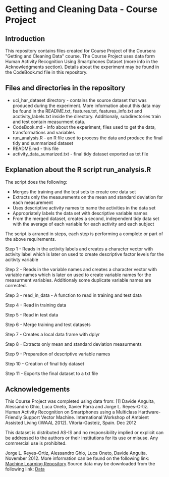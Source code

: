 # Getting and Cleaning Data - Course Project

## Introduction
This repository contains files created for Course Project of the Coursera "Getting and Cleaning Data" course.
The Course Project uses data form Human Activity Recognition Using Smartphones Dataset (more info in the Acknowledgments section). 
Details about the experiment may be found in the CodeBook.md file in this repository.

## Files and directories in the repository
* uci_har_dataset directory - contains the source dataset that was produced during the experiment.  More information about this data may be found in the README.txt, features.txt, features_info.txt and acctivity_labels.txt inside the directory. Additionaly, subdirectories train and test contain measurment data.
* CodeBook.md - info about the experiment, files used to get the data, transformations and variables
* run_analysis.R - an R file used to process the data and produce the final tidy and summarized dataset
* README.md - this file
* activity_data_sumarized.txt - final tidy dataset exported as txt file

## Explanation about the R script run_analysis.R

The script does the following:

* Merges the training and the test sets to create one data set
* Extracts only the measurements on the mean and standard deviation for each measurement 
* Uses descriptive activity names to name the activities in the data set
* Appropriately labels the data set with descriptive variable names 
* From the merged dataset, creates a second, independent tidy data set with the average of each variable for each activity and each subject

The script is arraned in steps, each step is performing a complete or part of the above requirements.

Step 1 - 
Reads in the activity labels and creates a character vector with activity label which is later on used to create descriptive factor levels for the acitivty variable

Step 2 -
Reads in the variable names and creates a character vector with variable names which is later on used to create variable names for the measurment variables. Additionaly some duplicate variable names are corrected.

Step 3 -
read_in_data - A function to read in training and test data

Step 4 -
Read in training data

Step 5 -
Read in test data

Step 6 -
Merge training and test datasets

Step 7 -
Creates a local data frame with dplyr

Step 8 -
Extracts only mean and standard deviation measurments

Step 9 -
Preparation of descriptive variable names

Step 10 -
Creation of final tidy dataset

Step 11 - 
Exports the final dataset to a txt file

## Acknowledgements
This Course Project was completed using data from:
[1] Davide Anguita, Alessandro Ghio, Luca Oneto, Xavier Parra and Jorge L. Reyes-Ortiz. Human Activity Recognition on Smartphones using a Multiclass Hardware-Friendly Support Vector Machine. International Workshop of Ambient Assisted Living (IWAAL 2012). Vitoria-Gasteiz, Spain. Dec 2012

This dataset is distributed AS-IS and no responsibility implied or explicit can be addressed to the authors or their institutions for its use or misuse. Any commercial use is prohibited.

Jorge L. Reyes-Ortiz, Alessandro Ghio, Luca Oneto, Davide Anguita. November 2012.
More information can be found on the following link:
[Machine Learning Repository](http://archive.ics.uci.edu/ml/datasets/Human+Activity+Recognition+Using+Smartphones)
Source data may be downloaded from the following link:
[Data](https://d396qusza40orc.cloudfront.net/getdata%2Fprojectfiles%2FUCI%20HAR%20Dataset.zip)
